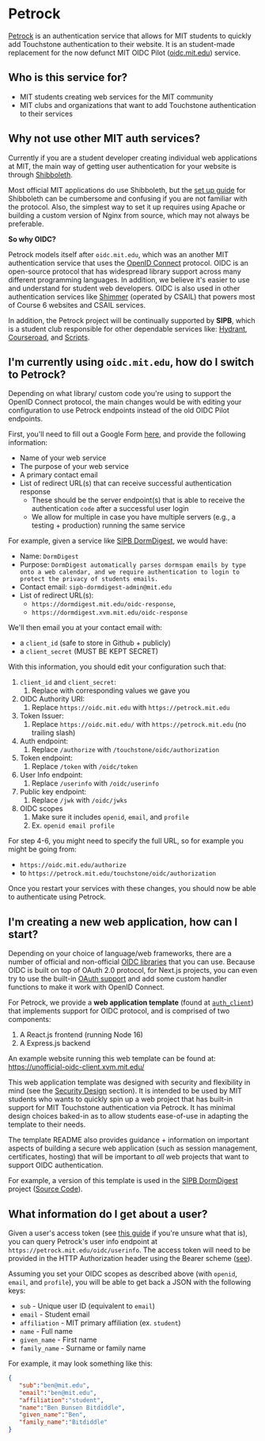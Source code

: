 # Petrock

[Petrock](https://petrock.mit.edu/) is an authentication service that allows for MIT students to quickly add Touchstone authentication to their website. It is an student-made replacement for the now defunct MIT OIDC Pilot ([oidc.mit.edu](https://oidc.mit.edu)) service.

## Who is this service for?

- MIT students creating web services for the MIT community
- MIT clubs and organizations that want to add Touchstone authentication to their services

## Why not use other MIT auth services?

Currently if you are a student developer creating individual web applications at MIT, the main way of getting user authentication for your website is through [Shibboleth](http://kb.mit.edu/confluence/display/istcontrib/Touchstone+FAQ). 

Most official MIT applications do use Shibboleth, but the [set up guide](https://wikis.mit.edu/confluence/display/TOUCHSTONE/Provisioning+Steps) for Shibboleth can be cumbersome and confusing if you are not familiar with the protocol. Also, the simplest way to set it up requires using Apache or building a custom version of Nginx from source, which may not always be preferable.

**So why OIDC?**

Petrock models itself after `oidc.mit.edu`, which was an another MIT authentication service that uses the [OpenID Connect](https://www.pingidentity.com/en/resources/identity-fundamentals/authentication-authorization-standards/openid-connect.html) protocol. OIDC is an open-source protocol that has widespread library support across many different programming languages. In addition, we believe it's easier to use and understand for student web developers. OIDC is also used in other authentication services like [Shimmer](https://shimmer.csail.mit.edu/) (operated by CSAIL) that powers most of Course 6 websites and CSAIL services.

In addition, the Petrock project will be continually supported by **SIPB**, which is a student club responsible for other dependable services like: [Hydrant](http://hydrant.mit.edu/), [Courseroad](https://courseroad.mit.edu/road/$defaultroad$), and [Scripts](https://scripts.mit.edu/).

## I'm currently using `oidc.mit.edu`, how do I switch to Petrock?

Depending on what library/ custom code you're using to support the OpenID Connect protocol, the main changes would be with editing your configuration to use Petrock endpoints instead of the old OIDC Pilot endpoints.

First, you'll need to fill out a Google Form [here](https://forms.gle/ErvvM91sh2DVTgEg7), and provide the following information:

- Name of your web service
- The purpose of your web service
- A primary contact email
- List of redirect URL(s) that can receive successful authentication response
  - These should be the server endpoint(s) that is able to receive the authentication `code` after a successful user login
  - We allow for multiple in case you have multiple servers (e.g., a testing + production) running the same service

For example, given a service like [SIPB DormDigest](https://dormdigest.mit.edu/), we would have:

- Name: `DormDigest`
- Purpose: `DormDigest automatically parses dormspam emails by type onto a web calendar, and we require authentication to login to protect the privacy of students emails.`
- Contact email: `sipb-dormdigest-admin@mit.edu`
- List of redirect URL(s):
  - `https://dormdigest.mit.edu/oidc-response`,
  - `https://dormdigest.xvm.mit.edu/oidc-response`

We'll then email you at your contact email with:

- a `client_id` (safe to store in Github + publicly)
- a `client_secret` (MUST BE KEPT SECRET)


With this information, you should edit your configuration such that:

1. `client_id` and `client_secret`:
   1. Replace with corresponding values we gave you
2. OIDC Authority URI:
   1. Replace `https://oidc.mit.edu` with `https://petrock.mit.edu`
3. Token Issuer:
   1. Replace `https://oidc.mit.edu/` with `https://petrock.mit.edu` (no trailing slash)
4. Auth endpoint:
   1. Replace `/authorize` with `/touchstone/oidc/authorization`
5. Token endpoint:
   1. Replace `/token` with `/oidc/token`
6. User Info endpoint:
   1. Replace `/userinfo` with `/oidc/userinfo`
7. Public key endpoint:
   1. Replace `/jwk` with `/oidc/jwks`
8. OIDC scopes
   1. Make sure it includes `openid`, `email`, and `profile` 
   2. Ex. `openid email profile`

For step 4-6, you might need to specify the full URL, so for example you might be going from:

 - `https://oidc.mit.edu/authorize` 
 - to `https://petrock.mit.edu/touchstone/oidc/authorization`

Once you restart your services with these changes, you should now be able to authenticate using Petrock.

## I'm creating a new web application, how can I start?

Depending on your choice of language/web frameworks, there are a number of official and non-official [OIDC libraries](https://openid.net/developers/certified-openid-connect-implementations/) that you can use. Because OIDC is built on top of OAuth 2.0 protocol, for Next.js projects, you can even try to use the built-in [OAuth support](https://next-auth.js.org/configuration/providers/oauth) and add some custom handler functions to make it work with OpenID Connect.

For Petrock, we provide a **web application template** (found at [`auth_client`](./auth_client/)) that implements support for OIDC protocol, and is comprised of two components:

1. A React.js frontend (running Node 16)
2. A Express.js backend

An example website running this web template can be found at: <https://unofficial-oidc-client.xvm.mit.edu/>

This web application template was designed with security and flexibility in mind (see the [Security Design](https://github.com/sipb/petrock/blob/main/auth_client/README.md#security-design) section). It is intended to be used by MIT students who wants to quickly spin up a web project that has built-in support for MIT Touchstone authentication via Petrock. It has minimal design choices baked-in as to allow students ease-of-use in adapting the template to their needs.

The template README also provides guidance + information on important aspects of building a secure web application (such as session management, certificates, hosting) that will be important to *all* web projects that want to support OIDC authentication. 

For example, a version of this template is used in the [SIPB DormDigest](https://dormdigest.mit.edu/login) project ([Source Code](https://github.com/sipb/dormdigest-frontend)).

## What information do I get about a user?

Given a user's access token (see [this guide](https://developer.okta.com/blog/2019/10/21/illustrated-guide-to-oauth-and-oidc) if you're unsure what that is), you can query Petrock's user info endpoint at `https://petrock.mit.edu/oidc/userinfo`. The access token will need to be provided in the HTTP Authorization header using the Bearer scheme ([see](https://swagger.io/docs/specification/authentication/bearer-authentication/)).

Assuming you set your OIDC scopes as described above (with `openid`, `email`, and `profile`), you will be able to get back a JSON with the following keys:

- `sub` - Unique user ID (equivalent to `email`)
- `email` - Student email
- `affiliation` - MIT primary affiliation (ex. `student`) 
- `name` - Full name
- `given_name` - First name
- `family_name` - Surname or family name

For example, it may look something like this:

```json
{
   "sub":"ben@mit.edu",
   "email":"ben@mit.edu",
   "affiliation":"student",
   "name":"Ben Bunsen Bitdiddle",
   "given_name":"Ben",
   "family_name":"Bitdiddle"
}
```

